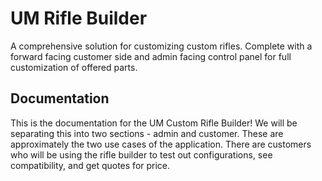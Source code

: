 # UM Rifle Builder
A comprehensive solution for customizing custom rifles. Complete with a forward facing customer side and admin facing control panel for full customization of offered parts.

## Documentation
This is the documentation for the UM Custom Rifle Builder! We will be separating this into two sections - admin and customer. These are approximately the two use cases of the application. There are customers who will be using the rifle builder to test out configurations, see compatibility, and get quotes for price. 